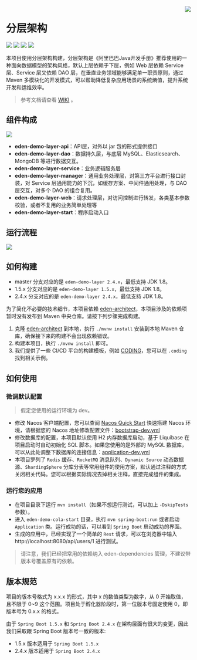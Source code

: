 <img src="https://cdn.jsdelivr.net/gh/shiyindaxiaojie/eden-images/readme/icon.png" align="right" />

[license-apache2.0]:https://www.apache.org/licenses/LICENSE-2.0.html
[github-action]:https://github.com/shiyindaxiaojie/eden-demo-layer/actions
[sonarcloud-dashboard]:https://sonarcloud.io/dashboard?id=shiyindaxiaojie_eden-demo-layer

# 分层架构

![](https://cdn.jsdelivr.net/gh/shiyindaxiaojie/eden-images/readme/language-java-blue.svg) [![](https://cdn.jsdelivr.net/gh/shiyindaxiaojie/eden-images/readme/license-apache2.0-red.svg)][license-apache2.0] [![](https://github.com/shiyindaxiaojie/eden-demo-layer/workflows/build/badge.svg)][github-action] [![](https://sonarcloud.io/api/project_badges/measure?project=shiyindaxiaojie_eden-demo-layer&metric=alert_status)][sonarcloud-dashboard]

本项目使用分层架构构建，分层架构是《阿里巴巴Java开发手册》推荐使用的一种面向数据模型的架构风格，默认上层依赖于下层，例如 Web 层依赖 Service 层、Service 层又依赖 DAO 
层，在垂直业务领域能够满足单一职责原则，通过 Maven 多模块化的开发模式，可以帮助降低复杂应用场景的系统熵值，提升系统开发和运维效率。

> 参考文档请查看 [WIKI](https://github.com/shiyindaxiaojie/eden-demo-layer/wiki) 。

## 组件构成

![](https://cdn.jsdelivr.net/gh/shiyindaxiaojie/eden-images/eden-demo-layer/component.png)

* **eden-demo-layer-api**：API层，对外以 jar 包的形式提供接口
* **eden-demo-layer-dao**：数据持久层，与底层 MySQL、Elasticsearch、MongoDB 等进行数据交互。
* **eden-demo-layer-service**：业务逻辑服务层
* **eden-demo-layer-manager**：通用业务处理层，对第三方平台进行接口封装，对 Service 层通用能力的下沉，如缓存方案、中间件通用处理，与 DAO 层交互，对多个 DAO 的组合复用。
* **eden-demo-layer-web**：请求处理层，对访问控制进行转发，各类基本参数校验，或者不复用的业务简单处理等
* **eden-demo-layer-start**：程序启动入口

## 运行流程

![](https://cdn.jsdelivr.net/gh/shiyindaxiaojie/eden-images/eden-demo-layer/sequence.png)

## 如何构建

* master 分支对应的是 `eden-demo-layer 2.4.x`，最低支持 JDK 1.8。
* 1.5.x 分支对应的是 `eden-demo-layer 1.5.x`，最低支持 JDK 1.8。
* 2.4.x 分支对应的是 `eden-demo-layer 2.4.x`，最低支持 JDK 1.8。

为了简化不必要的技术细节，本项目依赖 [eden-architect](https://github.com/shiyindaxiaojie/eden-architect)，本项目涉及的依赖项暂时没有发布到 Maven 中央仓库。请按下列步骤完成构建。

1. 克隆 [eden-architect](https://github.com/shiyindaxiaojie/eden-architect)
   到本地，执行 `./mvnw install` 安装到本地 Maven 仓库，确保接下来的构建不会出现依赖错误。
2. 构建本项目，执行 `./mvnw install` 即可。
3. 我们提供了一些 CI/CD 平台的构建模板，例如 [CODING](https://coding.net/)，您可以在 `.coding`找到相关示例。

## 如何使用

### 微调默认配置

> 假定您使用的运行环境为 dev。

* 修改 Nacos 客户端配置，您可以查阅 [Nacos Quick Start](https://nacos.io/zh-cn/docs/quick-start.html) 快速搭建 Nacos 环境，请根据您的 Nacos 地址修改配置文件：[bootstrap-dev.yml](https://github.com/shiyindaxiaojie/eden-demo-cola/blob/main/eden-demo-layer-start/src/main/resources/config/bootstrap-dev.yml)
* 修改数据库的配置，本项目默认使用 H2 内存数据库启动，基于 Liquibase 在项目启动时自动初始化 SQL 脚本。如果您使用的是外部的
  MySQL 数据库，可以从此处调整下数据库的连接信息：[application-dev.yml](https://github.com/shiyindaxiaojie/eden-demo-cola/blob/main/eden-demo-layer-start/src/main/resources/config/application-dev.yml)
* 本项目罗列了 `Redis` 缓存、`RocketMQ` 消息队列、`Dynamic Source` 动态数据源、`ShardingSphere`
  分库分表等常用组件的使用方案，默认通过注释的方式关闭相关代码。您可以根据实际情况去掉相关注释，直接完成组件的集成。

### 运行您的应用

- 在项目目录下运行 `mvn install`（如果不想运行测试，可以加上 `-DskipTests` 参数）。
- 进入 `eden-demo-cola-start` 目录，执行 `mvn spring-boot:run` 或者启动 `Application`
  类。运行成功的话，可以看到 `Spring Boot` 启动成功的界面。
- 生成的应用中，已经实现了一个简单的 `Rest` 请求，可以在浏览器中输入 http://localhost:8080/api/users/1 进行测试。

> 请注意，我们已经把常用的依赖纳入 eden-dependencies 管理，不建议带版本号覆盖原有的依赖。

## 版本规范

项目的版本号格式为 x.x.x 的形式，其中 x 的数值类型为数字，从 0 开始取值，且不限于 0~9 这个范围。项目处于孵化器阶段时，第一位版本号固定使用 0，即版本号为 0.x.x 的格式。

由于 `Spring Boot 1.5.x` 和 `Spring Boot 2.4.x` 在架构层面有很大的变更，因此我们采取跟 Spring Boot 版本号一致的版本:

* 1.5.x 版本适用于 `Spring Boot 1.5.x`
* 2.4.x 版本适用于 `Spring Boot 2.4.x`
